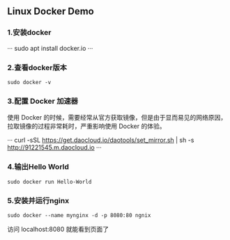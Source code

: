 ## Linux Docker Demo

### 1.安装docker

···
sudo apt install docker.io
···

### 2.查看docker版本
```
sudo docker -v
```

### 3.配置 Docker 加速器
使用 Docker 的时候，需要经常从官方获取镜像，但是由于显而易见的网络原因，拉取镜像的过程非常耗时，严重影响使用 Docker 的体验。

···
curl -sSL https://get.daocloud.io/daotools/set_mirror.sh | sh -s http://91221545.m.daocloud.io
···

### 4.输出Hello World
```
sudo docker run Hello-World
```

### 5.安装并运行nginx
```
sudo docker --name mynginx -d -p 8080:80 ngnix
```
访问 localhost:8080 就能看到页面了

